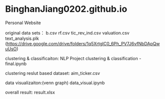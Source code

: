 # BinghanJiang0202.github.io
Personal Website

original data sets：
  b.csv
  rf.csv
  tic_rev_ind.csv
  valuation.csv
  text_analysis.plk (https://drive.google.com/drive/folders/1q5XrtglC0_6Ph_PV7J6vfNbDApQwuUsO)

clustering & classificaiton:
  NLP Project clustering & classification - final.ipynb

clustering reslut based dataset:
  aim_ticker.csv

data visualizaiton:(venn graph)
  data_visual.ipynb

overall result:
  result.xlsx





